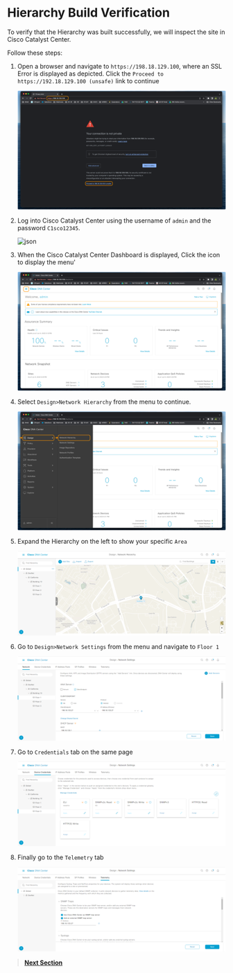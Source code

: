 # Hierarchy Build Verification

To verify that the Hierarchy was built successfully, we will inspect the site in Cisco Catalyst Center.

Follow these steps:

1. Open a browser and navigate to `https://198.18.129.100`, where an SSL Error is displayed as depicted. Click the `Proceed to https://192.18.129.100 (unsafe)` link to continue

   ![json](./assets/DNAC-SSLERROR.png?raw=true "Import JSON")

2. Log into Cisco Catalyst Center using the username of `admin` and the password `C1sco12345`.

   ![json](./assets/DNAC-Login.png?raw=true "Import JSON")

3. When the Cisco Catalyst Center Dashboard is displayed, Click the  icon to display the menu'

   ![json](./assets/DNAC-Menu.png?raw=true "Import JSON")

4. Select `Design>Network Hierarchy` from the menu to continue.

   ![json](./assets/DNAC-Menu-Hierarchy.png?raw=true "Import JSON")

5. Expand the Hierarchy on the left to show your specific `Area`

   ![json](./assets/dnac_cicd_hierarchy.png?raw=true "Import JSON")

6. Go to `Design>Network Settings` from the menu and navigate to `Floor 1`

   ![json](./assets/dnac_cicd_settings.png?raw=true "Import JSON")

7. Go to `Credentials` tab on the same page

   ![json](./assets/dnac_cicd_creds.png?raw=true "Import JSON")

8. Finally go to the `Telemetry` tab 

   ![json](./assets/dnac_cicd_telemetry.png?raw=true "Import JSON")

> [**Next Section**](./07-summary.md)
